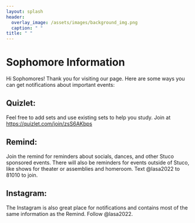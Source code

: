 ```yaml
---
layout: splash
header:
  overlay_image: /assets/images/background_img.png
  caption: " "
title: " "
---
```

# Sophomore Information
Hi Sophomores! Thank you for visiting our page. Here are some ways you can get notifications about important events:

## Quizlet:
Feel free to add sets and use existing sets to help you study. 
Join at <https://quizlet.com/join/zsS6AKbps>

## Remind:
Join the remind for reminders about socials, dances, and other Stuco sponsored events. There will also be reminders for events outside of Stuco, like shows for theater or assemblies and homeroom. 
Text @lasa2022 to 81010 to join.

## Instagram: 
The Instagram is also great place for notifications and contains most of the same information as the Remind. Follow @lasa2022.


